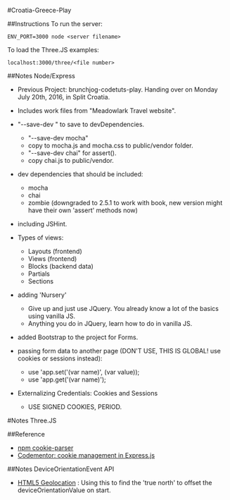 #Croatia-Greece-Play

##Instructions
To run the server:

	ENV_PORT=3000 node <server filename> 
	
To load the Three.JS examples:

    localhost:3000/three/<file number>
	
##Notes Node/Express
- Previous Project: brunchjog-codetuts-play. Handing over on Monday July 20th, 2016, in Split Croatia.
- Includes work files from "Meadowlark Travel website".
- "--save-dev <package>" to save to devDependencies.
    - "--save-dev mocha"
    - copy to mocha.js and mocha.css to public/vendor folder.
    - "--save-dev chai" for assert().
    - copy chai.js to public/vendor.
- dev dependencies that should be included:
    - mocha
    - chai
    - zombie (downgraded to 2.5.1 to work with book, new version might have their own 'assert' methods now)
- including JSHint.
- Types of views:
    - Layouts (frontend)
    - Views (frontend)
    - Blocks (backend data)
    - Partials
    - Sections
- adding 'Nursery'
    - Give up and just use JQuery. You already know a lot of the basics using vanilla JS.
    - Anything you do in JQuery, learn how to do in vanilla JS.
- added Bootstrap to the project for Forms.

- passing form data to another page (DON'T USE, THIS IS GLOBAL! use cookies or sessions instead):
    - use 'app.set('(var name)', (var value));
    - use 'app.get('(var name)');
    
- Externalizing Credentials: Cookies and Sessions
    - USE SIGNED COOKIES, PERIOD.

#Notes Three.JS

##Reference
- [npm cookie-parser](https://www.npmjs.com/package/cookie-parser)
- [Codementor: cookie management in Express.js](https://www.codementor.io/nodejs/tutorial/cookie-management-in-express-js)

##Notes DeviceOrientationEvent API
- [HTML5 Geolocation](http://www.w3schools.com/html/html5_geolocation.asp) : Using this to find the 'true north' to offset the deviceOrientationValue on start.


